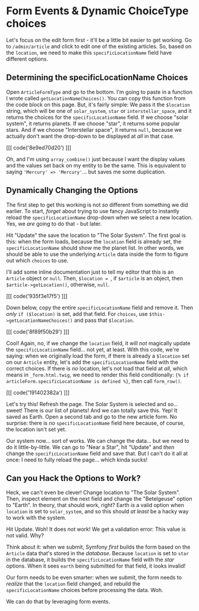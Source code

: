 # Form Events & Dynamic ChoiceType choices

Let's focus on the edit form first - it'll be a little bit easier to get working.
Go to `/admin/article` and click to edit one of the existing articles. So, based
on the `location`, we need to make this `specificLocationName` field have different
options.

## Determining the specificLocationName Choices

Open `ArticleFormType` and go to the bottom. I'm going to paste in a function I wrote
called `getLocationNameChoices()`. You can copy this function from the code block
on this page. But, it's fairly simple: We pass it the `$location` string, which will
be one of `solar_system`, `star` or `interstellar_space`, and it returns the choices
for the `specificLocationName` field. If we choose "solar system", it returns planets.
If we choose "star", it returns some popular stars. And if we choose "Interstellar space",
it returns `null`, because we actually don't want the drop-down to be displayed at
*all* in that case.

[[[ code('8e9ed70d20') ]]]

Oh, and I'm using `array_combine()` just because I want the display values and the
values set back on my entity to be the same. This is equivalent to saying
`'Mercury' => 'Mercury'`... but saves me some duplication.

## Dynamically Changing the Options

The first step to get this working is not *so* different from something we did
earlier. To start, *forget* about trying to use fancy JavaScript to instantly reload
the `specificLocationName` drop-down when we select a new location. Yes, we *are*
going to do that - but later.

Hit "Update" the save the location to "The Solar System". The first goal is this:
when the form loads, because the `location` field is already set, the
`specificLocationName` should show me the planet list. In other words, we should be
able to use the underlying `Article` data inside the form to figure out which
`choices` to use.

I'll add some inline documentation just to tell my editor that this is an `Article`
object or `null`. Then, `$location = `, if `$article` is an object, then
`$article->getLocation()`, otherwise, `null`.

[[[ code('935f3e17f5') ]]]

Down below, copy the entire `specificLocationName` field and remove it. Then *only*
`if ($location)` is set, add that field. For `choices`, use
`$this->getLocationNameChoices()` and pass that `$location`.

[[[ code('8f89f50b29') ]]]

Cool! Again, no, if we change the `location` field, it will *not* magically update
the `specificLocationName` field... not yet, at least. With this code, we're saying:
when we originally load the form, if there is already a `$location` set on our
`Article` entity, let's add the `specificLocationName` field with the correct choices.
If there is *no* location, let's not load that field at *all*, which means in
`_form.html.twig`, we need to render this field conditionally:
`{% if articleForm.specificLocationName is defined %}`, then call `form_row()`.

[[[ code('191402382a') ]]]

Let's try this! Refresh the page. The Solar System is selected and so... sweet!
There is our list of planets! And we can totally save this. Yep! It saved as Earth.
Open a second tab and go to the new article form. No surprise: there is *no*
`specificLocationName` field here because, of course, the location isn't set yet.

Our system now... sort of works. We can change the data... but we need to do it
little-by-little. We can go to "Near a Star", hit "Update" and *then* change the
`specificLocationName` field and save that. But I can't do it all at once: I need
to fully reload the page... which kinda sucks!

## Can you Hack the Options to Work?

Heck, we can't even be clever! Change location to "The Solar System". Then, inspect
element on the next field and change the "Betelgeuse" option to "Earth". In theory,
that should work, right? Earth *is* a valid option when `location` is set to `solar_system`,
and so this should *at least* be a hacky way to work with the system.

Hit Update. Woh! It does *not* work! We get a validation error: This value is
not valid. Why?

Think about it: when we submit, Symfony *first* builds the form based on the `Article`
data that's stored in the *database*. Because `location` is set to `star` in the
database, it builds the `specificLocationName` field with the *star* options. When
it sees `earth` being submitted for that field, it looks invalid!

Our form needs to be even smarter: when we submit, the form needs to *realize* that
the `location` field changed, and rebuild the `specificLocationName` choices before
processing the data. Woh.

We can do that by leveraging form events.
